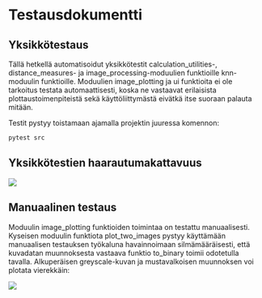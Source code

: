 # Testausdokumentti

## Yksikkötestaus
Tällä hetkellä automatisoidut yksikkötestit calculation_utilities-, distance_measures- ja image_processing-moduulien funktioille knn-moduulin funktioille. Moduulien image_plotting ja ui funktioita ei ole tarkoitus testata automaattisesti, koska ne vastaavat erilaisista plottaustoimenpiteistä sekä käyttöliittymästä eivätkä itse suoraan palauta mitään.

Testit pystyy toistamaan ajamalla projektin juuressa komennon:

```bash
pytest src
```

## Yksikkötestien haarautumakattavuus

![](https://github.com/Deepthetics/tiralabra/blob/main/dokumentaatio/kuvat/coverage.png)

## Manuaalinen testaus
Moduulin image_plotting funktioiden toimintaa on testattu manuaalisesti. Kyseisen moduulin funktiota plot_two_images pystyy käyttämään manuaalisen testauksen työkaluna havainnoimaan silmämääräisesti, että kuvadatan muunnoksesta vastaava funktio to_binary toimii odotetulla tavalla. Alkuperäisen greyscale-kuvan ja mustavalkoisen muunnoksen voi plotata vierekkäin:

![](https://github.com/Deepthetics/tiralabra/blob/main/dokumentaatio/kuvat/conversion.png)


